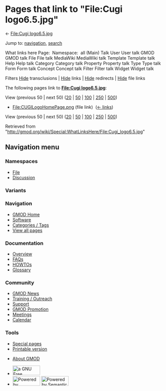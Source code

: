 <div id="mw-page-base" class="noprint">

</div>

<div id="mw-head-base" class="noprint">

</div>

<div id="content" class="mw-body" role="main">

<span id="top"></span>

<div id="mw-js-message" style="display:none;">

</div>



# <span dir="auto">Pages that link to "File:Cugi logo6.5.jpg"</span>

<div id="bodyContent">

<div id="contentSub">

← [File:Cugi
logo6.5.jpg](/wiki/File:Cugi_logo6.5.jpg "File:Cugi logo6.5.jpg")

</div>

<div id="jump-to-nav" class="mw-jump">

Jump to: [navigation](#mw-navigation), [search](#p-search)

</div>

<div id="mw-content-text">

What links here Page:  Namespace:  all (Main) Talk User User talk GMOD
GMOD talk File File talk MediaWiki MediaWiki talk Template Template talk
Help Help talk Category Category talk Property Property talk Type Type
talk Form Form talk Concept Concept talk Filter Filter talk Widget
Widget talk

Filters
[Hide](/mediawiki/index.php?title=Special:WhatLinksHere/File:Cugi_logo6.5.jpg&hidetrans=1 "Special:WhatLinksHere/File:Cugi logo6.5.jpg")
transclusions \|
[Hide](/mediawiki/index.php?title=Special:WhatLinksHere/File:Cugi_logo6.5.jpg&hidelinks=1 "Special:WhatLinksHere/File:Cugi logo6.5.jpg")
links \|
[Hide](/mediawiki/index.php?title=Special:WhatLinksHere/File:Cugi_logo6.5.jpg&hideredirs=1 "Special:WhatLinksHere/File:Cugi logo6.5.jpg")
redirects \|
[Hide](/mediawiki/index.php?title=Special:WhatLinksHere/File:Cugi_logo6.5.jpg&hideimages=1 "Special:WhatLinksHere/File:Cugi logo6.5.jpg")
file links

The following pages link to **[File:Cugi
logo6.5.jpg](/wiki/File:Cugi_logo6.5.jpg "File:Cugi logo6.5.jpg")**:

View (previous 50 \| next 50)
([20](/mediawiki/index.php?title=Special:WhatLinksHere/File:Cugi_logo6.5.jpg&limit=20 "Special:WhatLinksHere/File:Cugi logo6.5.jpg")
\|
[50](/mediawiki/index.php?title=Special:WhatLinksHere/File:Cugi_logo6.5.jpg&limit=50 "Special:WhatLinksHere/File:Cugi logo6.5.jpg")
\|
[100](/mediawiki/index.php?title=Special:WhatLinksHere/File:Cugi_logo6.5.jpg&limit=100 "Special:WhatLinksHere/File:Cugi logo6.5.jpg")
\|
[250](/mediawiki/index.php?title=Special:WhatLinksHere/File:Cugi_logo6.5.jpg&limit=250 "Special:WhatLinksHere/File:Cugi logo6.5.jpg")
\|
[500](/mediawiki/index.php?title=Special:WhatLinksHere/File:Cugi_logo6.5.jpg&limit=500 "Special:WhatLinksHere/File:Cugi logo6.5.jpg"))

- [File:CUGILogoHomePage.png](/wiki/File:CUGILogoHomePage.png "File:CUGILogoHomePage.png")
  (file link) ‎ <span class="mw-whatlinkshere-tools">([←
  links](/mediawiki/index.php?title=Special:WhatLinksHere&target=File%3ACUGILogoHomePage.png "Special:WhatLinksHere"))</span>

View (previous 50 \| next 50)
([20](/mediawiki/index.php?title=Special:WhatLinksHere/File:Cugi_logo6.5.jpg&limit=20 "Special:WhatLinksHere/File:Cugi logo6.5.jpg")
\|
[50](/mediawiki/index.php?title=Special:WhatLinksHere/File:Cugi_logo6.5.jpg&limit=50 "Special:WhatLinksHere/File:Cugi logo6.5.jpg")
\|
[100](/mediawiki/index.php?title=Special:WhatLinksHere/File:Cugi_logo6.5.jpg&limit=100 "Special:WhatLinksHere/File:Cugi logo6.5.jpg")
\|
[250](/mediawiki/index.php?title=Special:WhatLinksHere/File:Cugi_logo6.5.jpg&limit=250 "Special:WhatLinksHere/File:Cugi logo6.5.jpg")
\|
[500](/mediawiki/index.php?title=Special:WhatLinksHere/File:Cugi_logo6.5.jpg&limit=500 "Special:WhatLinksHere/File:Cugi logo6.5.jpg"))

</div>

<div class="printfooter">

Retrieved from
"<http://gmod.org/wiki/Special:WhatLinksHere/File:Cugi_logo6.5.jpg>"

</div>

<div id="catlinks" class="catlinks catlinks-allhidden">

</div>

<div class="visualClear">

</div>

</div>

</div>

<div id="mw-navigation">

## Navigation menu

<div id="mw-head">



<div id="left-navigation">

<div id="p-namespaces" class="vectorTabs" role="navigation"
aria-labelledby="p-namespaces-label">

### Namespaces

- <span id="ca-nstab-image"><a href="/wiki/File:Cugi_logo6.5.jpg" accesskey="c"
  title="View the file page [c]">File</a></span>
- <span id="ca-talk"><a
  href="/mediawiki/index.php?title=File_talk:Cugi_logo6.5.jpg&amp;action=edit&amp;redlink=1"
  accesskey="t"
  title="Discussion about the content page [t]">Discussion</a></span>

</div>

<div id="p-variants" class="vectorMenu emptyPortlet" role="navigation"
aria-labelledby="p-variants-label">

### 

### Variants[](#)

<div class="menu">

</div>

</div>

</div>

<div id="right-navigation">





</div>



</div>

</div>

</div>

<div id="mw-panel">

<div id="p-logo" role="banner">

<a href="/wiki/Main_Page"
style="background-image: url(http://gmod.org/images/GMOD-cogs.png);"
title="Visit the main page"></a>

</div>

<div id="p-Navigation" class="portal" role="navigation"
aria-labelledby="p-Navigation-label">

### Navigation

<div class="body">

- <span id="n-GMOD-Home">[GMOD Home](/wiki/Main_Page)</span>
- <span id="n-Software">[Software](/wiki/GMOD_Components)</span>
- <span id="n-Categories-.2F-Tags">[Categories /
  Tags](/wiki/Categories)</span>
- <span id="n-View-all-pages">[View all
  pages](/wiki/Special:AllPages)</span>

</div>

</div>

<div id="p-Documentation" class="portal" role="navigation"
aria-labelledby="p-Documentation-label">

### Documentation

<div class="body">

- <span id="n-Overview">[Overview](/wiki/Overview)</span>
- <span id="n-FAQs">[FAQs](/wiki/Category:FAQ)</span>
- <span id="n-HOWTOs">[HOWTOs](/wiki/Category:HOWTO)</span>
- <span id="n-Glossary">[Glossary](/wiki/Glossary)</span>

</div>

</div>

<div id="p-Community" class="portal" role="navigation"
aria-labelledby="p-Community-label">

### Community

<div class="body">

- <span id="n-GMOD-News">[GMOD News](/wiki/GMOD_News)</span>
- <span id="n-Training-.2F-Outreach">[Training /
  Outreach](/wiki/Training_and_Outreach)</span>
- <span id="n-Support">[Support](/wiki/Support)</span>
- <span id="n-GMOD-Promotion">[GMOD
  Promotion](/wiki/GMOD_Promotion)</span>
- <span id="n-Meetings">[Meetings](/wiki/Meetings)</span>
- <span id="n-Calendar">[Calendar](/wiki/Calendar)</span>

</div>

</div>

<div id="p-tb" class="portal" role="navigation"
aria-labelledby="p-tb-label">

### Tools

<div class="body">

- <span id="t-specialpages"><a href="/wiki/Special:SpecialPages" accesskey="q"
  title="A list of all special pages [q]">Special pages</a></span>
- <span id="t-print"><a
  href="/mediawiki/index.php?title=Special:WhatLinksHere/File:Cugi_logo6.5.jpg&amp;printable=yes"
  rel="alternate" accesskey="p"
  title="Printable version of this page [p]">Printable version</a></span>

</div>

</div>

</div>

</div>

<div id="footer" role="contentinfo">

- <span id="footer-places-about">[About
  GMOD](/wiki/GMOD:About "GMOD:About")</span>

<!-- -->

- <span id="footer-copyrightico">[<img src="http://www.gnu.org/graphics/gfdl-logo-small.png" width="88"
  height="31" alt="a GNU Free Documentation License" />](http://www.gnu.org/licenses/fdl-1.3.html)</span>
- <span id="footer-poweredbyico">[<img src="/mediawiki/skins/common/images/poweredby_mediawiki_88x31.png"
  width="88" height="31" alt="Powered by MediaWiki" />](//www.mediawiki.org/)
  [<img
  src="/mediawiki/extensions/SemanticMediaWiki/includes/../resources/images/smw_button.png"
  width="88" height="31" alt="Powered by Semantic MediaWiki" />](https://www.semantic-mediawiki.org/wiki/Semantic_MediaWiki)</span>

<div style="clear:both">

</div>

</div>
